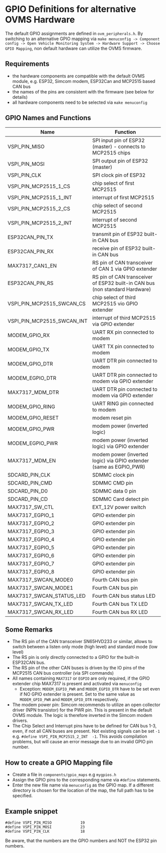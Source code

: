 GPIO Definitions for alternative OVMS Hardware
==============================================
The default GPIO assignments are defined in `ovm_peripherals.h`.
By switching to an alternative GPIO mapping via `make menuconfig -> Component config -> Open Vehicle Monitoring System -> Hardware Support -> Choose GPIO Mapping`, non default hardware can utilize the OVMS firmware.

Requirements
------------
- the hardware components are compatible with the default OVMS module, e.g. ESP32, Simcom modem, ESP32Can and MCP2515 based CAN bus
- the names of the pins are consistent with the firmware (see below for details)
- all hardware components need to be selected via `make menuconfig`

GPIO Names and Functions
------------------------

| Name                   | Function                                               |
| ---------------------- | ------------------------------------------------------ |
| VSPI_PIN_MISO          |   SPI input pin of ESP32 (master) - connects to MCP2515 chips  |
| VSPI_PIN_MOSI          |   SPI output pin of ESP32 (master)                              |
| VSPI_PIN_CLK           |   SPI clock pin of ESP32                               |
| VSPI_PIN_MCP2515_1_CS  |   chip select of first MCP2515                         |
| VSPI_PIN_MCP2515_1_INT |   interrupt of first MCP2515                           | 
| VSPI_PIN_MCP2515_2_CS  |   chip select of second MCP2515                        |
| VSPI_PIN_MCP2515_2_INT |   interrupt of second MCP2515                          | 
| ESP32CAN_PIN_TX        |   transmit pin of ESP32 built-in CAN bus               |
| ESP32CAN_PIN_RX        |   receive pin of ESP32 built-in CAN bus                |
| MAX7317_CAN1_EN        |   RS pin of CAN transceiver of CAN 1 via GPIO extender |
| ESP32CAN_PIN_RS        |   RS pin of CAN transceiver of ESP32 built-in CAN bus (non standard Hardware) |
| VSPI_PIN_MCP2515_SWCAN_CS | chip select of third MCP2515 vio GPIO extender     |
| VSPI_PIN_MCP2515_SWCAN_INT | interrupt of third MCP2515 via GPIO extender      |
| MODEM_GPIO_RX          |   UART RX pin connected to modem                       |
| MODEM_GPIO_TX          |   UART TX pin connected to modem                       |
| MODEM_GPIO_DTR         |   UART DTR pin connected to modem                      |
| MODEM_EGPIO_DTR        |   UART DTR pin connected to modem via GPIO extender    |
| MAX7317_MDM_DTR        |   UART DTR pin connected to modem via GPIO extender    |
| MODEM_GPIO_RING        |   UART RING pin connected to modem                     |
| MODEM_GPIO_RESET       |   modem reset pin                                      |
| MODEM_GPIO_PWR         |   modem power (inverted logic)   |
| MODEM_EGPIO_PWR         |  modem power  (inverted logic) via  GPIO extender   |
| MAX7317_MDM_EN         |  modem power  (inverted logic) via  GPIO extender (same as EGPIO_PWR)    |
| SDCARD_PIN_CLK         | SDMMC clock pin |
| SDCARD_PIN_CMD         | SDMMC CMD pin |
| SDCARD_PIN_D0          | SDMMC data 0 pin |
| SDCARD_PIN_CD          | SDMMC Card detect  pin |
| MAX7317_SW_CTL         | EXT_12V power switch |
| MAX7317_EGPIO_1        | GPIO extender pin  |
| MAX7317_EGPIO_2        | GPIO extender pin  |
| MAX7317_EGPIO_3        | GPIO extender pin  |
| MAX7317_EGPIO_4        | GPIO extender pin  |
| MAX7317_EGPIO_5        | GPIO extender pin  |
| MAX7317_EGPIO_6        | GPIO extender pin  |
| MAX7317_EGPIO_7        | GPIO extender pin  |
| MAX7317_EGPIO_8        | GPIO extender pin  |
| MAX7317_SWCAN_MODE0    | Fourth CAN bus pin |
| MAX7317_SWCAN_MODE1    | Fourth CAN bus pin |
| MAX7317_SWCAN_STATUS_LED | Fourth CAN bus status LED |
| MAX7317_SWCAN_TX_LED   | Fourth CAN bus TX LED |
| MAX7317_SWCAN_RX_LED   | Fourth CAN bus RX LED |


Some Remarks
------------

- The RS pin of the CAN transceiver SN65HVD233 or similar, allows to switch between a listen only mode (high level) and standard mode (low level)
- The RS pin is only directly connected to a GPIO for the built-in ESP32CAN bus.
- The RS pin of the other CAN buses is driven by the IO pins of the MCP2515 CAN bus controller (via SPI commands)
- All names containing `MAX7317` or `EGPIO` are only required, if the GPIO extender chip MAX7317 is present and activated via `menuconfig` 
  - Exception: `MODEM_EGPIO_PWR` and `MODEM_EGPIO_DTR` have to be set even if NO GPIO extender is present. Set to the same value as `MODEM_GPIO_PWR` and `MODEM_GPIO_DTR` respectively. 
- The modem power pin: Simcom recommends to utilize an open collector driver (NPN transistor) for the PWR pin. This is present in the default OVMS module. The logic is therefore inverted in the Simcom modem drivers.
- The Chip Select and Interrupt pins have to be defined for CAN bus 1-3, even, if not all CAN buses are present. Not existing signals can be set `-1` e.g. `#define VSPI_PIN_MCP2515_2_INT  -1`. This avoids compilation problems, but will cause an error message due to an invalid GPIO pin number.

How to create a GPIO Mapping file
---------------------------------
- Create a file in `components/gpio_maps` e.g `mygpios.h`
- Assign the GPIO pins to the corresponding name via `#define` statements. 
- Enter the new file name via `menuconfig` as the GPIO map. If a different directory is chosen for the location of the map, the full path has to be specified.

Example snippet
---------------

````
#define VSPI_PIN_MISO             19
#define VSPI_PIN_MOSI             23
#define VSPI_PIN_CLK              18

````

Be aware, that the numbers are the GPIO numbers and NOT the ESP32 pin numbers.


